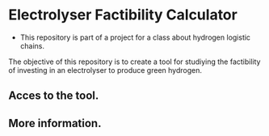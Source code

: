 # Electrolyser Factibility Calculator

* This repository is part of a project for a class about hydrogen logistic chains.  

The objective of this repository is to create a tool for studiying the factibility of investing in an electrolyser to produce green hydrogen.

## Acces to the tool.

## More information.
